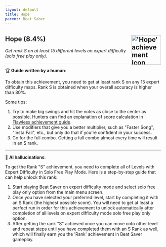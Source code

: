 ```yaml
---
layout: default
title: Hope
parent: Beat Saber
---
```


## Hope (8.4%) <img align="right" src="https://cdn.cloudflare.steamstatic.com/steamcommunity/public/images/apps/620980/0693e44f919c00a3d798fd4a7861a1c7f83aa44f.jpg" alt="'Hope' achievement icon" width="96" height="96">

_Get rank S on at least 15 different levels on expert difficulty (solo free play only)._

---

:trophy: **Guide written by a human**:

To obtain this achievement, you need to get at least rank S on any 15 expert difficulty maps. Rank S is obtained when your overall accuracy is higher than 80%.

Some tips:
1. Try to make big swings and hit the notes as close to the center as possible. Hunters can find an explanation of score calculation in [Flawless achievement guide](Flawless.md).
3. Use modifiers that give you a better multiplier, such as "Faster Song", "Insta Fail", etc., but only do that if you're confident in your success.
4. Go for the full combo. Getting a full combo almost every time will result in an S rank.

---

:robot: **AI hallucinations**:

To get the Rank "S" achievement, you need to complete all of Levels with Expert Difficulty in Solo Free Play Mode. Here is a step-by-step guide that can help unlock this rank: 
1) Start playing Beat Saver on expert difficulty mode and select solo free play only option from the main menu screen.
2) Once you have selected your preferred level, start by completing it with an S Rank (the highest possible score). You will need to get at least a perfect run in order for this achievement to unlock automatically after completion of all levels on expert difficulty mode solo free play only option. 
3) After getting the rank "S" achieved once you can move onto other level and repeat steps until you have completed them with an S Rank as well, which will finally earn you the 'Rank' achievement in Beat Saver gameplay.
